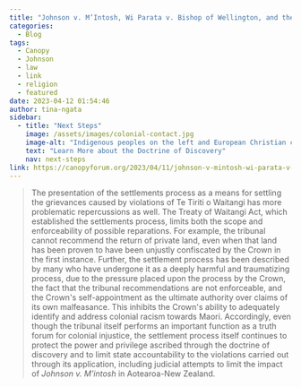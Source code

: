 ```yaml
---
title: "Johnson v. M’Intosh, Wi Parata v. Bishop of Wellington, and the Legacy of the Doctrine of Discovery in Aotearoa-New Zealand"
categories:
  - Blog
tags:
  - Canopy
  - Johnson
  - law
  - link
  - religion
  - featured
date: 2023-04-12 01:54:46
author: tina-ngata
sidebar:
  - title: "Next Steps"
    image: /assets/images/colonial-contact.jpg
    image-alt: "Indigenous peoples on the left and European Christian colonizers on the right planting a cross. In the middle is Mother Earth."
    text: "Learn More about the Doctrine of Discovery"
    nav: next-steps 
link: https://canopyforum.org/2023/04/11/johnson-v-mintosh-wi-parata-v-bishop-of-wellington-and-the-legacy-of-the-doctrine-of-discovery-in-aotearoa-new-zealand/ 
---
```

> The presentation of the settlements process as a means for settling the grievances caused by violations of Te Tiriti o Waitangi has more problematic repercussions as well. The Treaty of Waitangi Act, which established the settlements process, limits both the scope and enforceability of possible reparations. For example, the tribunal cannot recommend the return of private land, even when that land has been proven to have been unjustly confiscated by the Crown in the first instance. Further, the settlement process has been described by many who have undergone it as a deeply harmful and traumatizing process, due to the pressure placed upon the process by the Crown, the fact that the tribunal recommendations are not enforceable, and the Crown's self-appointment as the ultimate authority over claims of its own malfeasance. This inhibits the Crown's ability to adequately identify and address colonial racism towards Maori. Accordingly, even though the tribunal itself performs an important function as a truth forum for colonial injustice, the settlement process itself continues to protect the power and privilege ascribed through the doctrine of discovery and to limit state accountability to the violations carried out through its application, including judicial attempts to limit the impact of *Johnson v. M'intosh* in Aotearoa-New Zealand.